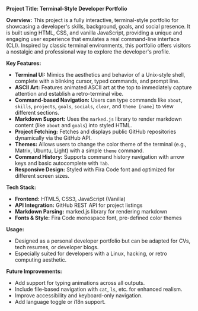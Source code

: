 **Project Title: Terminal-Style Developer Portfolio**

**Overview:**
This project is a fully interactive, terminal-style portfolio for showcasing a developer's skills, background, goals, and social presence. It is built using HTML, CSS, and vanilla JavaScript, providing a unique and engaging user experience that emulates a real command-line interface (CLI). Inspired by classic terminal environments, this portfolio offers visitors a nostalgic and professional way to explore the developer's profile.

**Key Features:**

* **Terminal UI:** Mimics the aesthetics and behavior of a Unix-style shell, complete with a blinking cursor, typed commands, and prompt line.
* **ASCII Art:** Features animated ASCII art at the top to immediately capture attention and establish a retro-terminal vibe.
* **Command-based Navigation:** Users can type commands like `about`, `skills`, `projects`, `goals`, `socials`, `clear`, and `theme [name]` to view different sections.
* **Markdown Support:** Uses the `marked.js` library to render markdown content (like `about` and `goals`) into styled HTML.
* **Project Fetching:** Fetches and displays public GitHub repositories dynamically via the GitHub API.
* **Themes:** Allows users to change the color theme of the terminal (e.g., Matrix, Ubuntu, Light) with a simple `theme` command.
* **Command History:** Supports command history navigation with arrow keys and basic autocomplete with `Tab`.
* **Responsive Design:** Styled with Fira Code font and optimized for different screen sizes.

**Tech Stack:**

* **Frontend:** HTML5, CSS3, JavaScript (Vanilla)
* **API Integration:** GitHub REST API for project listings
* **Markdown Parsing:** marked.js library for rendering markdown
* **Fonts & Style:** Fira Code monospace font, pre-defined color themes

**Usage:**

* Designed as a personal developer portfolio but can be adapted for CVs, tech resumes, or developer blogs.
* Especially suited for developers with a Linux, hacking, or retro computing aesthetic.

**Future Improvements:**

* Add support for typing animations across all outputs.
* Include file-based navigation with `cat`, `ls`, etc. for enhanced realism.
* Improve accessibility and keyboard-only navigation.
* Add language toggle or i18n support.

